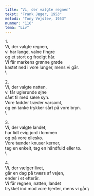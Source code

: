 ```yaml
---
title: "Vi, der valgte regnen"
tekst: "Frank Jæger, 1953"
melodi: "Tony Vejslev, 1953"
nummer: "116"
tema: "Liv"
---
```

1\.\
Vi, der valgte regnen,\
vi har lange, valne fingre\
og et stort og frodigt hår.\
Vi får markens grønne grøde\
kastet ned i vore lunger, mens vi går.\
\

2\.\
Vi, der valgte natten,\
vi får uglerunde øjne\
sået til med sære syn.\
Vore fødder træder varsomt,\
og en tanke trykker sårt på vore bryn.\
\

3\.\
Vi, der valgte landet,\
har lidt evig jord i lommen\
og på vore ellesko.\
Vore tænder knuser kerner,\
tag en enkelt, tag en håndfuld eller to.\
\

4\.\
Vi, der vælger livet,\
går en dag på tværs af vejen,\
ender i et efterår.\
Vi får regnen, natten, landet\
trykket ind mod vore hjerter, mens vi går.\
